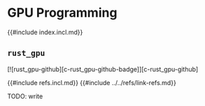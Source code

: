 # GPU Programming

{{#include index.incl.md}}

## `rust_gpu`

[![rust_gpu-github][c-rust_gpu-github-badge]][c-rust_gpu-github]

{{#include refs.incl.md}}
{{#include ../../refs/link-refs.md}}

<div class="hidden">
TODO: write
</div>

